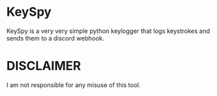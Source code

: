 # KeySpy
KeySpy is a very very simple python keylogger that logs keystrokes and sends them to a discord webhook.

# DISCLAIMER
I am not responsible for any misuse of this tool.
